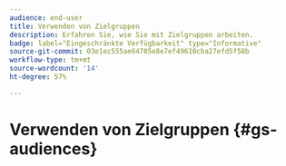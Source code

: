```yaml
---
audience: end-user
title: Verwenden von Zielgruppen
description: Erfahren Sie, wie Sie mit Zielgruppen arbeiten.
badge: label="Eingeschränkte Verfügbarkeit" type="Informative"
source-git-commit: 03e1ec555ae64705e8e7ef49610cba27efd5f58b
workflow-type: tm+mt
source-wordcount: '14'
ht-degree: 57%

---
```


# Verwenden von Zielgruppen {#gs-audiences}

